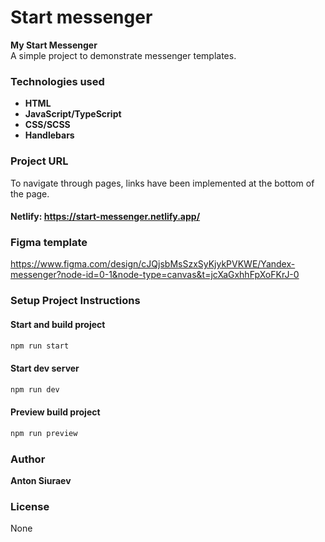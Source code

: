 # Start messenger

**My Start Messenger**  
A simple project to demonstrate messenger templates.

### Technologies used
- **HTML**
- **JavaScript/TypeScript**
- **CSS/SCSS**
- **Handlebars**

### Project URL
To navigate through pages, links have been implemented at the bottom of the page.
#### Netlify: https://start-messenger.netlify.app/

### Figma template
https://www.figma.com/design/cJQjsbMsSzxSyKjykPVKWE/Yandex-messenger?node-id=0-1&node-type=canvas&t=jcXaGxhhFpXoFKrJ-0

### Setup Project Instructions

#### Start and build project
```bash
npm run start
```

#### Start dev server
```bash
npm run dev
```

#### Preview build project
```bash
npm run preview
```
### Author
**Anton Siuraev**

### License
None
